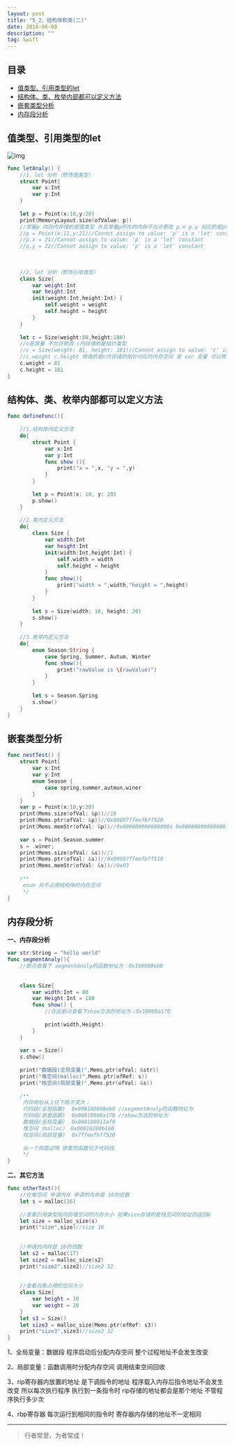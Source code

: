 ```yaml
---
layout: post
title: "5_2、结构体和类(二)"
date: 2018-06-08
description: ""
tag: Swift
---
```



## 目录
* [值类型、引用类型的let](#content1)
* [结构体、类、枚举内部都可以定义方法](#content2)
* [嵌套类型分析](#content3)
* [内存段分析](#content4)




<!-- ************************************************ -->
## <a id="content1"></a>值类型、引用类型的let

<img src="/images/swift/swift5_6.png" alt="img">

```swift
func letAnaly() {
    //1、let 分析（修饰值类型）
    struct Point{
        var x:Int
        var y:Int
    }
    
    let p = Point(x:10,y:20)
    print(MemoryLayout.size(ofValue: p))
    //常量p 内存内存储的是值类型 并且常量p所在的内存不允许更改 p.x p.y 对应的是p的前8字节和后8字节所以：
    //p = Point(x:11,y:21)//Cannot assign to value: 'p' is a 'let' constant
    //p.x = 21//Cannot assign to value: 'p' is a 'let' constant
    //p.y = 22//Cannot assign to value: 'p' is a 'let' constant
    
    
    
    //2、let 分析（修饰引用类型）
    class Size{
        var weight:Int
        var height:Int
        init(weight:Int,height:Int) {
            self.weight = weight
            self.height = height
        }
    }
    
    let c = Size(weight:80,height:180)
    //c是常量 不允许修改 c内存储的是指针类型
    //c = Size(weight: 81, height: 181)//Cannot assign to value: 'c' is a 'let' constant
    //c.weight c.height 修改的是c内存储的指针对应的内存空间 是 var 变量 可以修改
    c.weight = 81
    c.height = 181
}
```


<!-- ************************************************ -->
## <a id="content2"></a>结构体、类、枚举内部都可以定义方法

```swift
func defineFunc(){
    
    //1.结构体内定义方法
    do{
        struct Point {
            var x:Int
            var y:Int
            func show (){
                print("x = ",x, "y = ",y)
            }
        }
        
        let p = Point(x: 10, y: 20)
        p.show()
    }
    
    //2.类内定义方法
    do{
        class Size {
            var width:Int
            var height:Int
            init(width:Int,height:Int) {
                self.width = width
                self.height = height
            }
            func show(){
                print("width = ",width,"height = ",height)
            }
        }
        
        let s = Size(width: 10, height: 20)
        s.show()
    }
    
    //3.枚举内定义方法
    do{
        enum Season:String {
            case Spring, Summer, Autum, Winter
            func show(){
                print("rawValue is \(rawValue)")
            }
        }
        
        let s = Season.Spring
        s.show()
    }
}
```

<!-- ************************************************ -->
## <a id="content3"></a>嵌套类型分析


```swift
func nestTest() {
    struct Point{
        var x:Int
        var y:Int
        enum Season {
            case spring,summer,autmun,winer
        }
    }
    var p = Point(x:10,y:20)
    print(Mems.size(ofVal: &p))//16
    print(Mems.ptr(ofVal: &p))//0x00007ffeefbff520
    print(Mems.memStr(ofVal: &p))//0x000000000000000a 0x0000000000000014
    
    var s = Point.Season.summer
    s = .winer;
    print(Mems.size(ofVal: &s))//1
    print(Mems.ptr(ofVal: &s))//0x00007ffeefbff518
    print(Mems.memStr(ofVal: &s))//0x03
    
    /**
     enum 并不占用结构体的内存空间
     */
}
```


<!-- ************************************************ -->
## <a id="content4"></a>内存段分析


**一、内存段分析**

```swift
var str:String = "hello world"
func segmentAnaly(){
    //断点查看下 segmentAnaly的函数地址为：0x100008eb0
    
    
    class Size{
        var width:Int = 80
        var Height:Int = 180
        func show() {
            //在此断点查看下show方法的地址为：0x10000a170
            
            print(width,Height)
        }
    }
    
    var s = Size()
    s.show()
    
    print("数据段(全局变量)",Mems.ptr(ofVal: &str))
    print("堆空间(malloc)",Mems.ptr(ofRef: s))
    print("栈空间(局部变量)",Mems.ptr(ofVal: &s))
    
    /**
     内存地址从上往下依次变大：
     代码段(全局函数)  0x000100008eb0 //segmentAnaly的函数地址为
     代码段(嵌套函数)  0x00010000a170 //show方法的地址为
     数据段(全局变量)  0x000100011ef0
     堆空间（malloc） 0x00010200b160
     栈空间(局部变量)  0x7ffeefbff520
     
     从一个侧面证明 嵌套的函数位于代码段
     */
}
```

**二、其它方法**

```swift
func otherTest(){
    //在堆空间 申请内存 申请的内存是 16的倍数
    let s = malloc(16)
    
    //查看引用类型指向的堆空间的内存大小 如果size存储的是栈空间的地址则返回0
    let size = malloc_size(s)
    print("size",size)//size 16
    
    
    //申请的内存是 16的倍数
    let s2 = malloc(17)
    let size2 = malloc_size(s2)
    print("size2",size2)//size2 32
    
    
    //查看对象占用的空间大小
    class Size{
        var height = 10
        var weight = 20
    }
    let s3 = Size()
    let size3 = malloc_size(Mems.ptr(ofRef: s3))
    print("size3",size3)//size3 32
}
```

1、全局变量：数据段 程序启动后分配内存空间 整个过程地址不会发生改变

2、局部变量：函数调用时分配内存空间 调用结束空间回收

3、rip寄存器内放置的地址 是下调指令的地址  程序载入内存后指令地址不会发生改变 所以每次执行程序 执行到一条指令时 rip存储的地址都会是那个地址 不管程序执行多少次

4、rbp寄存器  每次运行到相同的指令时  寄存器内存储的地址不一定相同








----------
>  行者常至，为者常成！



